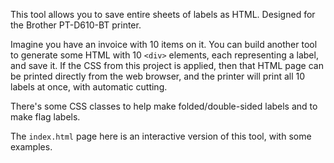This tool allows you to save entire sheets of labels as HTML. Designed for the Brother PT-D610-BT printer.

Imagine you have an invoice with 10 items on it. You can build another tool to generate some HTML with 10 `<div>` elements, each representing a label, and save it. If the CSS from this project is applied, then that HTML page can be printed directly from the web browser, and the printer will print all 10 labels at once, with automatic cutting.

There's some CSS classes to help make folded/double-sided labels and to make flag labels.

The `index.html` page here is an interactive version of this tool, with some examples.
